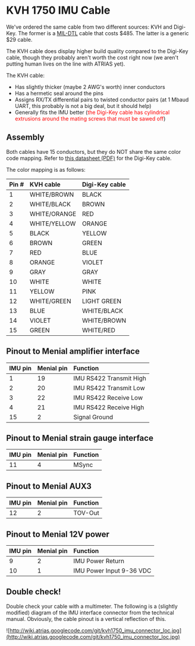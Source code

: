 

# KVH 1750 IMU Cable #

We've ordered the same cable from two different sources: KVH and Digi-Key. The former is a [MIL-DTL](http://en.wikipedia.org/wiki/United_States_Military_Standard) cable that costs $485. The latter is a generic $29 cable.

The KVH cable does display higher build quality compared to the Digi-Key cable, though they probably aren't worth the cost right now (we aren't putting human lives on the line with ATRIAS yet).

The KVH cable:

  * Has slightly thicker (maybe 2 AWG's worth) inner conductors
  * Has a hermetic seal around the pins
  * Assigns RX/TX differential pairs to twisted conductor pairs (at 1 Mbaud UART, this probably is not a big deal, but it should help)
  * Generally fits the IMU better (<font color='red'>the Digi-Key cable has cylindrical extrusions around the mating screws that must be sawed off</font>)

## Assembly ##
Both cables have 15 conductors, but they do NOT share the same color code
mapping. Refer to <a href='http://media.digikey.com/pdf/Data%20Sheets/Norcomp%20PDFs/CCA-015-YYYR152.pdf'>this datasheet (PDF)</a>
for the Digi-Key cable.

The color mapping is as follows:

| **Pin #** | **KVH cable** | **Digi-Key cable** |
|:----------|:--------------|:-------------------|
|  1        | WHITE/BROWN   | BLACK              |
|  2        | WHITE/BLACK   | BROWN              |
|  3        | WHITE/ORANGE  | RED                |
|  4        | WHITE/YELLOW  | ORANGE             |
|  5        | BLACK         | YELLOW             |
|  6        | BROWN         | GREEN              |
|  7        | RED           | BLUE               |
|  8        | ORANGE        | VIOLET             |
|  9        | GRAY          | GRAY               |
| 10        | WHITE         | WHITE              |
| 11        | YELLOW        | PINK               |
| 12        | WHITE/GREEN   | LIGHT GREEN        |
| 13        | BLUE          | WHITE/BLACK        |
| 14        | VIOLET        | WHITE/BROWN        |
| 15        | GREEN         | WHITE/RED          |

## Pinout to Menial amplifier interface ##
| **IMU pin** | **Menial pin** | **Function** |
|:------------|:---------------|:-------------|
|  1          | 19             | IMU RS422 Transmit High |
|  2          | 20             | IMU RS422 Transmit Low |
|  3          | 22             | IMU RS422 Receive Low |
|  4          | 21             | IMU RS422 Receive High |
| 15          | 2              | Signal Ground |

## Pinout to Menial strain gauge interface ##
| **IMU pin** | **Menial pin** | **Function** |
|:------------|:---------------|:-------------|
| 11          | 4              | MSync        |

## Pinout to Menial AUX3 ##
| **IMU pin** | **Menial pin** | **Function** |
|:------------|:---------------|:-------------|
| 12          | 2              | TOV-Out      |

## Pinout to Menial 12V power ##
| **IMU pin**  | **Menial pin** | **Function** |
|:-------------|:---------------|:-------------|
|  9           | 2              | IMU Power Return |
| 10           | 1              | IMU Power Input 9-36 VDC |

## Double check! ##
Double check your cable with a multimeter. The following is a (slightly
modified) diagram of the IMU interface connector from the technical manual.
Obviously, the cable pinout is a vertical reflection of this.

![http://wiki.atrias.googlecode.com/git/kvh1750_imu_connector_loc.jpg](http://wiki.atrias.googlecode.com/git/kvh1750_imu_connector_loc.jpg)